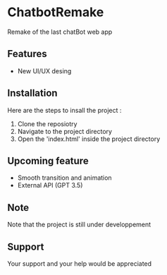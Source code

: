 # ChatbotRemake
Remake of the last chatBot web app

## Features 

- New UI/UX desing
  
## Installation

Here are the steps to insall the project :
1. Clone the reposiotry
2. Navigate to the project directory
3. Open the 'index.html' inside the project directory

  
## Upcoming feature

- Smooth transition and animation
- External API (GPT 3.5)
 
## Note

Note that the project is still under developpement

## Support

Your support and your help would be appreciated
